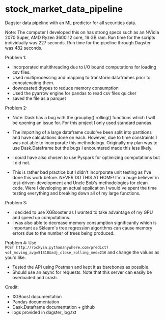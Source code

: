 # stock_market_data_pipeline
Dagster data pipeline with an ML predictor for all securities data.

Note: The computer I developed this on has strong specs such as an NVidia 2070 Super, AMD Ryzen 3600 12 core, 16 GB ram. 
Run time for the scripts individually was 227 seconds.
Run time for the pipeline through Dagster was 482 seconds.

Problem 1: 
- Incorporated multithreading due to I/O bound computations for loading csv files.
- Used multiprocessing and mapping to transform dataframes prior to concatenating them.
- downcasted dtypes to reduce memory consumption
- Used the pyarrow engine for pandas to read csv files quicker
- saved the file as a parquet

Problem 2:
- Note: Dask has a bug with the groupby().rolling() functions which I will be opening an issue for. For this project I only used standard pandas.
- The importing of a large dataframe could've been split into partitions and have calculations done on each. However, due to time constraints I was not able to incorporate this methodology. Originally my plan was to use Dask.Dataframe but the bugs I encountered made this less likely. 
- I could have also chosen to use Pyspark for optimizing computations but I did not.

- This is rather bad practice but I didn't incorporate unit testing as I've done this work before. NEVER DO THIS AT HOME! I'm a huge believer in test-driven-development and Uncle Bob's methodologies for clean code. Were I developing an actual application I would've spent the time testing everything and breaking down all of my large functions.

Problem 3:
- I decided to use XGBooster as I wanted to take advantage of my GPU and speed up computations.
- I was also able to decrease memory consumption significantly which is important as Sklearn's tree regression algorithms can cause memory errors due to the number of trees being produced.

Problem 4: Use  
`POST http://rockysn.pythonanywhere.com/predict?vol_moving_avg=51318&adj_close_rolling_med=216`
and change the values as you'd like.

- Tested the API using Postman and kept it as barebones as possible.
- Should use an async for requests. Note that this server can easily be overloaded and crash.

Credit: 
- XGBoost documentation
- Pandas documentation
- Dask.Dataframe documentation + github
- logs provided in dagster_log.txt



